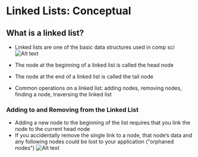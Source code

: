 # Linked Lists: Conceptual

## What is a linked list?

- Linked lists are one of the basic data structures used in comp sci
![Alt text](https://static-assets.codecademy.com/Courses/CS102-Data-Structures-And-Algorithms/LinkedLists/CS102_LinkedListUpdated_2_M5.svg)

- The node at the beginning of a linked list is called the head node
- The node at the end of a linked list is called the tail node
- Common operations on a linked list: adding nodes, removing nodes, finding a node, traversing the linked list

### Adding to and Removing from the Linked List

- Adding a new node to the beginning of the list requires that you link the node to the current head node
- If you accidentally remove the single link to a node, that node’s data and any following nodes could be lost to your application ("orphaned nodes")
![Alt text](https://content.codecademy.com/courses/learn-nodes-general/removing_nodes_gif_preview_v2.png)

